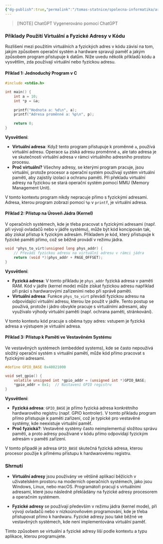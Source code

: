 ```yaml
---
{"dg-publish":true,"permalink":"/tomas-statnice/spolecna-informatika/architektury-os-a-pc/examples/identifikace-virtualni-vs-fyzicke-pameti/","tags":["architektura_pc_a_os","tomas","spolecna_informatika"],"noteIcon":""}
---
```


> [!NOTE] ChatGPT
> Vygenerováno pomocí ChatGPT

### Příklady Použití Virtuální a Fyzické Adresy v Kódu

Rozlišení mezi použitím virtuálních a fyzických adres v kódu závisí na tom, jakým způsobem operační systém a hardware spravují paměť a jakým způsobem program přistupuje k datům. Níže uvedu několik příkladů kódu a vysvětlím, zda používají virtuální nebo fyzickou adresu.

#### Příklad 1: Jednoduchý Program v C

```c
#include <stdio.h>

int main() {
    int a = 10;
    int *p = &a;
    
    printf("Hodnota a: %d\n", a);
    printf("Adresa proměnné a: %p\n", p);
    
    return 0;
}
```

**Vysvětlení**:

- **Virtuální adresa**: Když tento program přistupuje k proměnné `a`, používá virtuální adresu. Operace `&a` získá adresu proměnné `a`, ale tato adresa je ve skutečnosti virtuální adresa v rámci virtuálního adresního prostoru procesu.
- **Proč virtuální?** Všechny adresy, se kterými program pracuje, jsou virtuální, protože procesor a operační systém používají systém virtuální paměti, aby zajistily izolaci a ochranu paměti. Při překladu virtuální adresy na fyzickou se stará operační systém pomocí MMU (Memory Management Unit).

V tomto kontextu program nikdy nepracuje přímo s fyzickými adresami. Adresa, kterou program zobrazí pomocí `%p` v `printf`, je virtuální adresa.

#### Příklad 2: Přístup na Úroveň Jádra (Kernel)

V operačních systémech, kde je třeba pracovat s fyzickými adresami (např. při vývoji ovladačů nebo v jádře systému), může být kód koncipován tak, aby získal přístup k fyzickým adresám. Příkladem je kód, který přistupuje k fyzické paměti přímo, což se běžně provádí v režimu jádra.

```c
void *phys_to_virt(unsigned long phys_addr) {
    // Převádí fyzickou adresu na virtuální adresu v rámci jádra
    return (void *)(phys_addr + PAGE_OFFSET);
}
```

**Vysvětlení**:

- **Fyzická adresa**: V tomto příkladu je `phys_addr` fyzická adresa v paměti RAM. Kód v jádře (kernel mode) může získat fyzickou adresu například při práci s hardwarovými zařízeními nebo při správě paměti.
- **Virtuální adresa**: Funkce `phys_to_virt` převádí fyzickou adresu na odpovídající virtuální adresu, kterou lze použít v jádře. Tento postup se používá, protože i jádro obvykle pracuje s virtuálními adresami, aby využívalo výhody virtuální paměti (např. ochrana paměti, stránkování).

V tomto kontextu kód pracuje s oběma typy adres: vstupem je fyzická adresa a výstupem je virtuální adresa.

#### Příklad 3: Přístup k Paměti ve Vestavěném Systému

Ve vestavěných systémech (embedded systems), kde se často nepoužívá složitý operační systém s virtuální pamětí, může kód přímo pracovat s fyzickými adresami.

```c
#define GPIO_BASE 0x40021000

void set_gpio() {
    volatile unsigned int *gpio_addr = (unsigned int *)GPIO_BASE;
    *gpio_addr = 0x1;  // Nastavení GPIO registru
}
```

**Vysvětlení**:

- **Fyzická adresa**: `GPIO_BASE` je přímo fyzická adresa konkrétního hardwarového registru (např. GPIO kontroler). V tomto příkladu program přímo přistupuje k paměti zařízení, což je typické pro vestavěné systémy, kde neexistuje virtuální paměť.
- **Proč fyzická?**: Vestavěné systémy často neimplementují složitou správu paměti, a proto adresy používané v kódu přímo odpovídají fyzickým adresám v paměti zařízení.

V tomto případě je adresa `GPIO_BASE` skutečná fyzická adresa, kterou procesor použije k přímému přístupu k hardwarovému registru.

### Shrnutí

- **Virtuální adresy** jsou používány ve většině aplikací běžících v uživatelském prostoru na moderních operačních systémech, jako jsou Windows, Linux, nebo macOS. Programátoři pracují s virtuálními adresami, které jsou následně překládány na fyzické adresy procesorem a operačním systémem.
  
- **Fyzické adresy** se používají především v režimu jádra (kernel mode), při vývoji ovladačů nebo v nízkoúrovňovém programování, kde je třeba přistupovat přímo k hardwaru. Fyzické adresy jsou také běžné ve vestavěných systémech, kde není implementována virtuální paměť.

Tímto způsobem se virtuální a fyzické adresy liší podle kontextu a typu aplikace, kterou programujete.